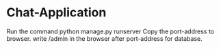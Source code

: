 # Chat-Application

Run the command python manage.py runserver
Copy the port-address to browser.
write /admin in the browser after port-address for database.

